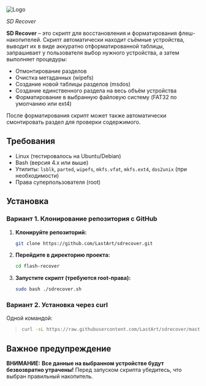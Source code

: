![Logo](https://i.imgur.com/h6FyoA5.png) 

*SD Recover*

**SD Recover** – это скрипт для восстановления и форматирования флеш-накопителей. 
Скрипт автоматически находит съёмные устройства, выводит их в виде аккуратно отформатированной таблицы, запрашивает у пользователя выбор нужного устройства, 
а затем выполняет процедуры:
- Отмонтирование разделов
- Очистка метаданных (wipefs)
- Создание новой таблицы разделов (msdos)
- Создание единственного раздела на весь объём устройства
- Форматирование в выбранную файловую систему (FAT32 по умолчанию или ext4)

После форматирования скрипт может также автоматически смонтировать раздел для проверки содержимого.

## Требования

- Linux (тестировалось на Ubuntu/Debian)
- Bash (версия 4.x или выше)
- Утилиты: `lsblk`, `parted`, `wipefs`, `mkfs.vfat`, `mkfs.ext4`, `dos2unix` (при необходимости)
- Права суперпользователя (root)

## Установка

### Вариант 1. Клонирование репозитория с GitHub

1. **Клонируйте репозиторий:**

    ```bash
    git clone https://github.com/LastArt/sdrecover.git
    ```
2. **Перейдите в директорию проекта:**

    ```bash
    cd flash-recover
    ```
3. **Запустите скрипт (требуются root-права):**

    ```bash
    sudo bash ./sdrecover.sh
    ```

### Вариант 2. Установка через curl

Одной командой:

> 
> ```bash
> curl -sL https://raw.githubusercontent.com/LastArt/sdrecover/master/sdrecover.sh | sudo bash
> ```


## Важное предупреждение

**ВНИМАНИЕ:** **Все данные на выбранном устройстве будут безвозвратно утрачены!** Перед запуском скрипта убедитесь, что выбран правильный накопитель.



